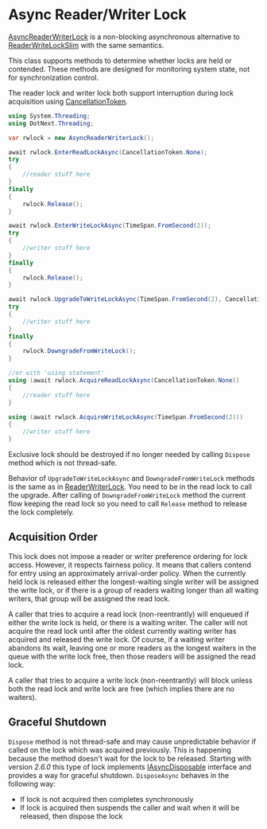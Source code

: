 Async Reader/Writer Lock
====
[AsyncReaderWriterLock](xref:DotNext.Threading.AsyncReaderWriterLock) is a non-blocking asynchronous alternative to [ReaderWriteLockSlim](https://docs.microsoft.com/en-us/dotnet/api/system.threading.readerwriterlockslim) with the same semantics.

This class supports methods to determine whether locks are held or contended. These methods are designed for monitoring system state, not for synchronization control. 

The reader lock and writer lock both support interruption during lock acquisition using [CancellationToken](https://docs.microsoft.com/en-us/dotnet/api/system.threading.cancellationtoken).

```csharp
using System.Threading;
using DotNext.Threading;

var rwlock = new AsyncReaderWriterLock();

await rwlock.EnterReadLockAsync(CancellationToken.None);
try
{
    //reader stuff here
}
finally
{
    rwlock.Release();
}

await rwlock.EnterWriteLockAsync(TimeSpan.FromSecond(2));
try
{
    //writer stuff here
}
finally
{
    rwlock.Release();
}

await rwlock.UpgradeToWriteLockAsync(TimeSpan.FromSecond(2), CancellationToken.None);
try
{
    //writer stuff here
}
finally
{
    rwlock.DowngradeFromWriteLock();
}

//or with 'using statement'
using (await rwlock.AcquireReadLockAsync(CancellationToken.None))
{
    //reader stuff here
}

using (await rwlock.AcquireWriteLockAsync(TimeSpan.FromSecond(2)))
{
    //writer stuff here
}
```

Exclusive lock should be destroyed if no longer needed by calling `Dispose` method which is not thread-safe.

Behavior of `UpgradeToWriteLockAsync` and `DowngradeFromWriteLock` methods is the same as in [ReaderWriterLock](https://docs.microsoft.com/en-us/dotnet/api/system.threading.readerwriterlock). You need to be in the read lock to call the upgrade. After calling of `DowngradeFromWriteLock` method the current flow keeping the read lock so you need to call `Release` method to release the lock completely.

## Acquisition Order
This lock does not impose a reader or writer preference ordering for lock access. However, it respects fairness policy. It means that callers contend for entry using an approximately arrival-order policy. When the currently held lock is released either the longest-waiting single writer will be assigned the write lock, or if there is a group of readers waiting longer than all waiting writers, that group will be assigned the read lock. 

A caller that tries to acquire a read lock (non-reentrantly) will enqueued if either the write lock is held, or there is a waiting writer. The caller will not acquire the read lock until after the oldest currently waiting writer has acquired and released the write lock. Of course, if a waiting writer abandons its wait, leaving one or more readers as the longest waiters in the queue with the write lock free, then those readers will be assigned the read lock.

A caller that tries to acquire a write lock (non-reentrantly) will block unless both the read lock and write lock are free (which implies there are no waiters).

## Graceful Shutdown
`Dispose` method is not thread-safe and may cause unpredictable behavior if called on the lock which was acquired previously. This is happening because the method doesn't wait for the lock to be released. Starting with version _2.6.0_ this type of lock implements [IAsyncDisposable](https://docs.microsoft.com/en-us/dotnet/api/system.iasyncdisposable) interface and provides a way for graceful shutdown. `DisposeAsync` behaves in the following way:
* If lock is not acquired then completes synchronously
* If lock is acquired then suspends the caller and wait when it will be released, then dispose the lock

